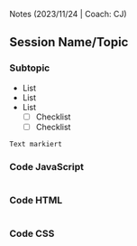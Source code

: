 Notes (2023/11/24 | Coach: CJ)

## Session Name/Topic

### Subtopic

- List
- List
- List
  - [ ] Checklist
  - [ ] Checklist

`Text markiert`

### Code JavaScript

```js

```

### Code HTML

```html

```

### Code CSS

```cs

```
